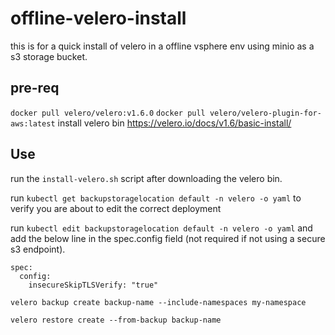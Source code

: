 # offline-velero-install

this is for a quick install of velero in a offline vsphere env using minio as a s3 storage bucket.

## pre-req

`docker pull velero/velero:v1.6.0`
`docker pull velero/velero-plugin-for-aws:latest`
install velero bin https://velero.io/docs/v1.6/basic-install/

## Use

run the `install-velero.sh` script after downloading the velero bin.

run `kubectl get backupstoragelocation default -n velero -o yaml` to verify you are about to edit the correct deployment

run `kubectl edit backupstoragelocation default -n velero -o yaml` and add the below line in the spec.config field (not required if not using a secure s3 endpoint).

```
spec:
  config:
    insecureSkipTLSVerify: "true"
```

`velero backup create backup-name --include-namespaces my-namespace`

`velero restore create --from-backup backup-name`